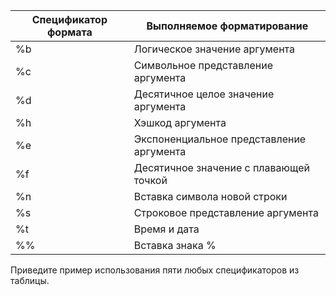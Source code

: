 |Спецификатор формата |	Выполняемое форматирование |
|---------------------|----------------------------|
|%b 									| Логическое значение аргумента |
|%c										| Символьное представление аргумента |
|%d 									| Десятичное целое значение аргумента |
|%h										|	Хэшкод аргумента |
|%e										| Экспоненциальное представление аргумента |
|%f										| Десятичное значение с плавающей точкой |
|%n										| Вставка символа новой строки |
|%s										| Строковое представление аргумента |
|%t										| Время и дата |
|%%										|	Вставка знака % |

Приведите пример использования пяти любых спецификаторов из таблицы.
